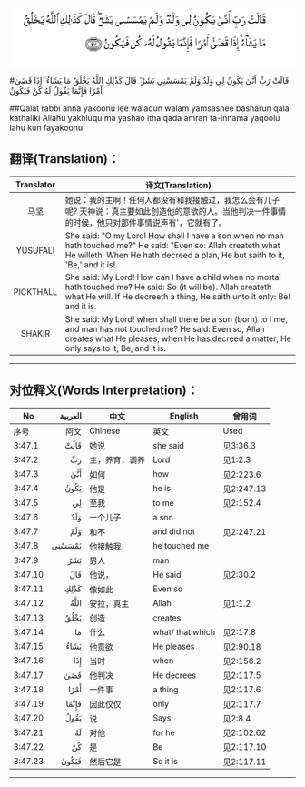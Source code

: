 ![003:047](images/003_047.gif)

#قَالَتْ رَبِّ أَنَّىٰ يَكُونُ لِي وَلَدٌ وَلَمْ يَمْسَسْنِي بَشَرٌ ۖ قَالَ كَذَٰلِكِ اللَّهُ يَخْلُقُ مَا يَشَاءُ ۚ إِذَا قَضَىٰ أَمْرًا فَإِنَّمَا يَقُولُ لَهُ كُنْ فَيَكُونُ

##Qalat rabbi anna yakoonu lee waladun walam yamsasnee basharun qala kathaliki Allahu yakhluqu ma yashao itha qada amran fa-innama yaqoolu lahu kun fayakoonu 

## 翻译(Translation)：

| Translator | 译文(Translation)                                            |
| :--------: | ------------------------------------------------------------ |
|    马坚    | 她说：我的主啊！任何人都没有和我接触过，我怎么会有儿子呢? 天神说：真主要如此创造他的意欲的人。当他判决一件事情的时候，他只对那件事情说声有'，它就有了。 |
|  YUSUFALI  | She said: "O my Lord! How shall I have a son when no man hath touched me?" He said: "Even so: Allah createth what He willeth: When He hath decreed a plan, He but saith to it, 'Be,' and it is! |
| PICKTHALL  | She said: My Lord! How can I have a child when no mortal hath touched me? He said: So (it will be). Allah createth what He will. If He decreeth a thing, He saith unto it only: Be! and it is. |
|   SHAKIR   | She said: My Lord! when shall there be a son (born) to I me, and man has not touched me? He said: Even so, Allah creates what He pleases; when He has decreed a matter, He only says to it, Be, and it is. |

---

## 对位释义(Words Interpretation)：

| No   | العربية | 中文    | English | 曾用词 |
| ---- | ------: | ------- | ------- | ------ |
| 序号 |    阿文 | Chinese | 英文    | Used   |
| 3:47.1  | قَالَتْ   | 她说           | she said         | 见3:36.3   |
| 3:47.2  | رَبِّ     | 主，养育，调养 | Lord             | 见1:2.3    |
| 3:47.3  | أَنَّىٰ    | 如何           | how              | 见2:223.6  |
| 3:47.4  | يَكُونُ   | 他是           | he is            | 见2:247.13 |
| 3:47.5  | لِي     | 至我           | to me            | 见2:152.4  |
| 3:47.6  | وَلَدٌ    | 一个儿子       | a son            |            |
| 3:47.7  | وَلَمْ    | 和不           | and did not      | 见2:247.21 |
| 3:47.8  | يَمْسَسْنِي | 他接触我       | he touched me    |            |
| 3:47.9  | بَشَرٌ    | 男人           | man              |            |
| 3:47.10 | قَالَ    | 他说，         | He said          | 见2:30.2   |
| 3:47.11 | كَذَٰلِكِ   | 像如此         | Even so          |            |
| 3:47.12 | اللَّهُ   | 安拉，真主     | Allah            | 见1:1.2    |
| 3:47.13 | يَخْلُقُ   | 创造           | creates          |            |
| 3:47.14 | مَا     | 什么           | what/ that which | 见2:17.8   |
| 3:47.15 | يَشَاءُ   | 他意欲         | He pleases       | 见2:90.18  |
| 3:47.16 | إِذَا    | 当时           | when             | 见2:156.2  |
| 3:47.17 | قَضَىٰ    | 他判决         | He decrees       | 见2:117.5  |
| 3:47.18 | أَمْرًا   | 一件事         | a thing          | 见2:117.6  |
| 3:47.19 | فَإِنَّمَا  | 因此仅仅       | only             | 见2:117.7  |
| 3:47.20 | يَقُولُ   | 说             | Says             | 见2:8.4    |
| 3:47.21 | لَهُ     | 对他           | for he           | 见2:102.62 |
| 3:47.22 | كُنْ     | 是             | Be               | 见2:117.10 |
| 3:47.23 | فَيَكُونُ  | 然后它是       | So it is         | 见2:117.11 |

---
